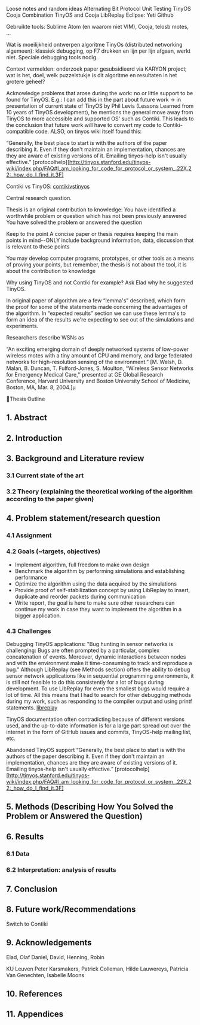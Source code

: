 Loose notes and random ideas
Alternating Bit Protocol
Unit Testing
TinyOS
Cooja
Combination TinyOS and Cooja
LibReplay
Eclipse: Yeti
Github

Gebruikte tools: Sublime Atom (en waarom niet VIM), Cooja, telosb motes, …

Wat is moeilijkheid ontwerpen algoritme TinyOs (distributed networking algemeen): klassiek debugging, op F7 drukken en lijn per lijn afgaan, werkt niet. Speciale debugging tools nodig.

Context vermelden: onderzoek paper gesubsidieerd via KARYON project; wat is het, doel, welk puzzelstukje is dit algoritme en resultaten in het grotere geheel?

Acknowledge problems that arose during the work: no or little support to be found for TinyOS. E.g.: I can add this in the part about future work → in presentation of current state of TinyOS by Phil Levis (Lessons Learned from 10 years of TinyOS development), he mentions the general move away from TinyOS to more accessible and supported OS' such as Contiki. This leads to the conclusion that future work will have to convert my code to Contiki-compatible code.
ALSO, on tinyos wiki itself found this:

“Generally, the best place to start is with the authors of the paper describing it. Even if they don't maintain an implementation, chances are they are aware of existing versions of it. Emailing tinyos-help isn't usually effective.”
[protocolhelp][http://tinyos.stanford.edu/tinyos-wiki/index.php/FAQ#I_am_looking_for_code_for_protocol_or_system_.22X.22:_how_do_I_find_it.3F]

Contiki vs TinyOS:
[contikivstinyos](https://www.millennium.berkeley.edu/pipermail/tinyos-help/2010-November/048751.html)

Central research question.

Thesis is an original contribution to knowledge:
You have identified a worthwhile problem or question which has not been previously answered
You have solved the problem or answered the question

Keep to the point
A concise paper or thesis requires keeping the main points in mind--ONLY include background information, data, discussion that is relevant to these points

You may develop computer programs, prototypes, or other tools as a means of proving your points, but remember, the thesis is not about the tool, it is about the contribution to knowledge

Why using TinyOS and not Contiki for example? Ask Elad why he suggested TinyOS.

In original paper of algorithm are a few “lemma's” described, which form the proof for some of the statements made concerning the advantages of the algorithm. In “expected results” section we can use these lemma's to form an idea of the results we're expecting to see out of the simulations and experiments.

Researchers describe WSNs as

“An exciting emerging domain of deeply networked systems of low-power wireless motes with a tiny amount of CPU and memory, and large federated networks for high-resolution sensing of the environment.”
[M. Welsh, D. Malan, B. Duncan, T. Fulford-Jones, S. Moulton, ‘‘Wireless Sensor
Networks for Emergency Medical Care,’’ presented at GE Global Research Conference,
Harvard University and Boston University School of Medicine, Boston, MA,
Mar. 8, 2004.]µ



Thesis Outline

## 1. Abstract

## 2. Introduction

## 3. Background and Literature review
### 3.1 Current state of the art
### 3.2 Theory (explaining the theoretical working of the algorithm according to the paper given)

## 4. Problem statement/research question
### 4.1 Assignment
### 4.2 Goals (~targets, objectives)
  - Implement algorithm, full freedom to make own design
  - Benchmark the algorithm by performing simulations and establishing performance
  - Optimize the algorithm using the data acquired by the simulations
  - Provide proof of self-stabilization concept by using LibReplay to insert, duplicate and reorder packets during communication
  - Write report, the goal is here to make sure other researchers can continue my work in case they want to implement the algorithm in a bigger application.

### 4.3 Challenges
Debugging TinyOS applications:
"Bug hunting in sensor networks is challenging: Bugs are often prompted by a particular, complex concatenation of events. Moreover, dynamic interactions between nodes and with the environment make it time-consuming to track and reproduce a bug." Although LibReplay (see Methods section) offers the ability to debug sensor network applications like in sequential programming environments, it is still not feasible to do this consistently for a lot of bugs during development. To use LibReplay for even the smallest bugs would require a lot of time. All this means that I had to search for other debugging methods during my work, such as responding to the compiler output and using printf statements.
[libreplay](http://www.cse.chalmers.se/~olafl/papers/2015-02-ewsn-landsiedel-libreplay.pdf)

TinyOS documentation often contradicting because of different versions used, and the up-to-date information is for a large part spread out over the internet in the form of GitHub issues and commits, TinyOS-help mailing list, etc.

Abandoned TinyOS support
“Generally, the best place to start is with the authors of the paper describing it. Even if they don't maintain an implementation, chances are they are aware of existing versions of it. Emailing tinyos-help isn't usually effective.”
[protocolhelp][http://tinyos.stanford.edu/tinyos-wiki/index.php/FAQ#I_am_looking_for_code_for_protocol_or_system_.22X.22:_how_do_I_find_it.3F]

## 5. Methods (Describing How You Solved the Problem or Answered the Question)

## 6. Results
### 6.1 Data
### 6.2 Interpretation: analysis of results

## 7. Conclusion

## 8. Future work/Recommendations
Switch to Contiki

## 9. Acknowledgements
Elad, Olaf
Daniel, David, Henning, Robin

KU Leuven
Peter Karsmakers, Patrick Colleman, Hilde Lauwereys, Patricia Van Genechten, Isabelle Moons

## 10. References

## 11. Appendices
